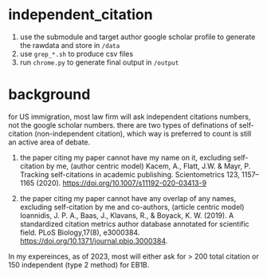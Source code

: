 # independent_citation
1. use the submodule and target author google scholar profile to generate the rawdata and store in `/data`
2. use `grep_*.sh` to produce csv files
3. run `chrome.py` to generate final output in `/output`

# background

for US immigration, most law firm will ask independent citations numbers, not the google scholar numbers. 
there are two types of definations of self-citation (non-independent citation), which way is preferred to count is still an active area of debate.

1. the paper citing my paper cannot have my name on it, excluding self-citation by me, (author centric model) 
Kacem, A., Flatt, J.W. & Mayr, P. Tracking self-citations in academic publishing. Scientometrics 123, 1157–1165 (2020). https://doi.org/10.1007/s11192-020-03413-9 

2. the paper citing my paper cannot have any overlap of any names, excluding self-citation by me and co-authors, (article centric model)
Ioannidis, J. P. A., Baas, J., Klavans, R., & Boyack, K. W. (2019). A standardized citation metrics author database annotated for scientific field. PLoS Biology,17(8), e3000384. https://doi.org/10.1371/journal.pbio.3000384.

In my expereinces, as of 2023, most will either ask for > 200 total citation or 150 independent (type 2 method) for EB1B.
